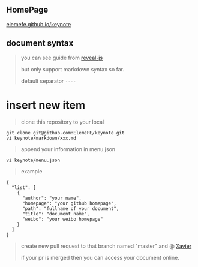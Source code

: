 ## HomePage

[elemefe.github.io/keynote](https://elemefe.github.io/keynote)

## document syntax

> you can see guide from [reveal-js](http://lab.hakim.se/reveal-js/)
>
> but only support markdown syntax so far.
>
> default separator `----`

# insert new item

> clone this repository to your local

```
git clone git@github.com:ElemeFE/keynote.git
vi keynote/markdown/xxx.md
```

> append your information in menu.json

```
vi keynote/menu.json
```

> example

```
{
  "list": [
    {
      "author": "your name",
      "homepage": "your github homepage",
      "path": "fullname of your document",
      "title": "document name",
      "weibo": "your weibo homepage"
    }
  ]
}
```

> create new pull request to that branch named "master" and @ [Xavier](https://github.com/Yuanbin-xavier)
>
> if your pr is merged then you can access your document online.

